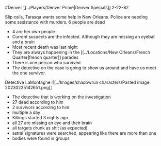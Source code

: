 #Denver
[[../Players/Denver Prime|Denver Specials]]
2-22-82

Slip calls, 
Tarasqa wants some help in New Orleans. Police are needing some assistance with murders. 
6 people are dead
- 4 are her own people
- Current suspects are the infected. Although they are missing an eyeball and a brain
- Most recent death was last night
- They are always happening in the [[../Locations/New Orleans/French Quarter|french quarter]] parades
- There is one person who survived
- The detective on the case is going to show us around and have us meet the one survivor.

Detective LaMontagne
![[../Images/shadowrun characters/Pasted image 20230225142651.png]]
- The detective that is working on the investigation
- 27 dead according to him
- 2 survivors according to him
- multiple a day
- Killings started 3 nights ago
- all 27 are missing an eye and their brain
- all targets drunk as shit (as expected)
- astral signatures were searched, appearing like there are more than one
- bodies were found in groups